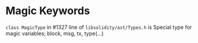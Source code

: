 # Magic Keywords
```class MagicType``` in #1327 line of ```libsolidity/ast/Types.h``` is Special type for magic variables; block, msg, tx, type(…)
